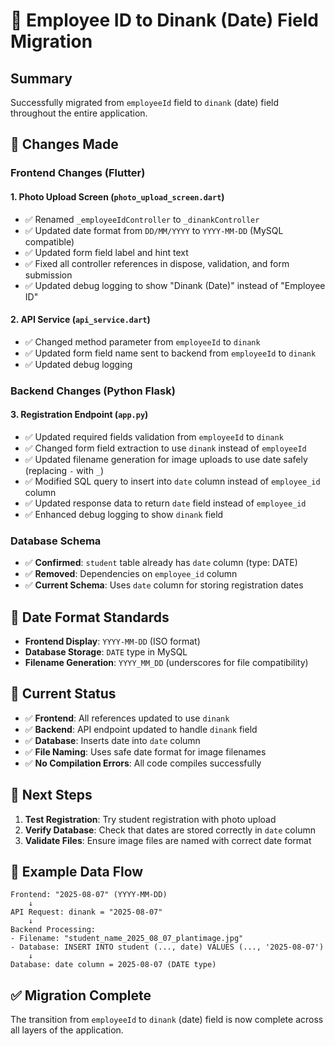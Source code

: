 # 📅 Employee ID to Dinank (Date) Field Migration

## Summary
Successfully migrated from `employeeId` field to `dinank` (date) field throughout the entire application.

## 🔄 **Changes Made**

### **Frontend Changes (Flutter)**

#### **1. Photo Upload Screen (`photo_upload_screen.dart`)**
- ✅ Renamed `_employeeIdController` to `_dinankController`
- ✅ Updated date format from `DD/MM/YYYY` to `YYYY-MM-DD` (MySQL compatible)
- ✅ Updated form field label and hint text
- ✅ Fixed all controller references in dispose, validation, and form submission
- ✅ Updated debug logging to show "Dinank (Date)" instead of "Employee ID"

#### **2. API Service (`api_service.dart`)**
- ✅ Changed method parameter from `employeeId` to `dinank`
- ✅ Updated form field name sent to backend from `employeeId` to `dinank`
- ✅ Updated debug logging

### **Backend Changes (Python Flask)**

#### **3. Registration Endpoint (`app.py`)**
- ✅ Updated required fields validation from `employeeId` to `dinank`
- ✅ Changed form field extraction to use `dinank` instead of `employeeId`
- ✅ Updated filename generation for image uploads to use date safely (replacing `-` with `_`)
- ✅ Modified SQL query to insert into `date` column instead of `employee_id` column
- ✅ Updated response data to return `date` field instead of `employee_id`
- ✅ Enhanced debug logging to show `dinank` field

### **Database Schema**
- ✅ **Confirmed**: `student` table already has `date` column (type: DATE)
- ✅ **Removed**: Dependencies on `employee_id` column
- ✅ **Current Schema**: Uses `date` column for storing registration dates

## 🎯 **Date Format Standards**
- **Frontend Display**: `YYYY-MM-DD` (ISO format)
- **Database Storage**: `DATE` type in MySQL
- **Filename Generation**: `YYYY_MM_DD` (underscores for file compatibility)

## 🔧 **Current Status**
- ✅ **Frontend**: All references updated to use `dinank`
- ✅ **Backend**: API endpoint updated to handle `dinank` field
- ✅ **Database**: Inserts date into `date` column
- ✅ **File Naming**: Uses safe date format for image filenames
- ✅ **No Compilation Errors**: All code compiles successfully

## 🚀 **Next Steps**
1. **Test Registration**: Try student registration with photo upload
2. **Verify Database**: Check that dates are stored correctly in `date` column
3. **Validate Files**: Ensure image files are named with correct date format

## 📝 **Example Data Flow**
```
Frontend: "2025-08-07" (YYYY-MM-DD)
    ↓
API Request: dinank = "2025-08-07"
    ↓
Backend Processing: 
- Filename: "student_name_2025_08_07_plantimage.jpg"
- Database: INSERT INTO student (..., date) VALUES (..., '2025-08-07')
    ↓
Database: date column = 2025-08-07 (DATE type)
```

## ✅ **Migration Complete**
The transition from `employeeId` to `dinank` (date) field is now complete across all layers of the application.
